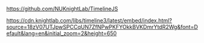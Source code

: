 https://github.com/NUKnightLab/TimelineJS

https://cdn.knightlab.com/libs/timeline3/latest/embed/index.html?source=18zV07UTJpwSPCCqUN7ZfNPwPKFYOkkBVKDmrYtdR2Wg&font=Default&lang=en&initial_zoom=2&height=650

